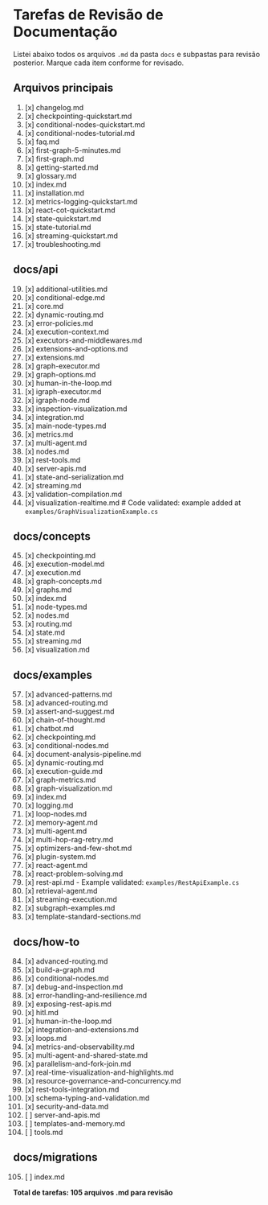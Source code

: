 # Tarefas de Revisão de Documentação

Listei abaixo todos os arquivos `.md` da pasta `docs` e subpastas para revisão posterior. Marque cada item conforme for revisado.

## Arquivos principais
1. [x] changelog.md
2. [x] checkpointing-quickstart.md
3. [x] conditional-nodes-quickstart.md
4. [x] conditional-nodes-tutorial.md
5. [x] faq.md
6. [x] first-graph-5-minutes.md
7. [x] first-graph.md
8. [x] getting-started.md
9. [x] glossary.md
10. [x] index.md
11. [x] installation.md
12. [x] metrics-logging-quickstart.md
13. [x] react-cot-quickstart.md
15. [x] state-quickstart.md
16. [x] state-tutorial.md
17. [x] streaming-quickstart.md
18. [x] troubleshooting.md

## docs/api
19. [x] additional-utilities.md
20. [x] conditional-edge.md
21. [x] core.md
22. [x] dynamic-routing.md
23. [x] error-policies.md
24. [x] execution-context.md
25. [x] executors-and-middlewares.md
26. [x] extensions-and-options.md
27. [x] extensions.md
28. [x] graph-executor.md
29. [x] graph-options.md
30. [x] human-in-the-loop.md
31. [x] igraph-executor.md
32. [x] igraph-node.md
33. [x] inspection-visualization.md
34. [x] integration.md
35. [x] main-node-types.md
36. [x] metrics.md
37. [x] multi-agent.md
38. [x] nodes.md
39. [x] rest-tools.md
40. [x] server-apis.md
41. [x] state-and-serialization.md
42. [x] streaming.md
43. [x] validation-compilation.md
44. [x] visualization-realtime.md  # Code validated: example added at `examples/GraphVisualizationExample.cs`

## docs/concepts
45. [x] checkpointing.md
46. [x] execution-model.md
47. [x] execution.md
48. [x] graph-concepts.md
49. [x] graphs.md
50. [x] index.md
51. [x] node-types.md
52. [x] nodes.md
53. [x] routing.md
54. [x] state.md
55. [x] streaming.md
56. [x] visualization.md

## docs/examples
57. [x] advanced-patterns.md
58. [x] advanced-routing.md
59. [x] assert-and-suggest.md
60. [x] chain-of-thought.md
61. [x] chatbot.md
62. [x] checkpointing.md
63. [x] conditional-nodes.md
64. [x] document-analysis-pipeline.md
65. [x] dynamic-routing.md
66. [x] execution-guide.md
67. [x] graph-metrics.md
68. [x] graph-visualization.md
69. [x] index.md
70. [x] logging.md
71. [x] loop-nodes.md
72. [x] memory-agent.md
73. [x] multi-agent.md
74. [x] multi-hop-rag-retry.md
75. [x] optimizers-and-few-shot.md
76. [x] plugin-system.md
77. [x] react-agent.md
78. [x] react-problem-solving.md
79. [x] rest-api.md  - Example validated: `examples/RestApiExample.cs`
80. [x] retrieval-agent.md
81. [x] streaming-execution.md
82. [x] subgraph-examples.md
83. [x] template-standard-sections.md

## docs/how-to
84. [x] advanced-routing.md
85. [x] build-a-graph.md
86. [x] conditional-nodes.md
87. [x] debug-and-inspection.md
88. [x] error-handling-and-resilience.md
89. [x] exposing-rest-apis.md
90. [x] hitl.md
91. [x] human-in-the-loop.md
92. [x] integration-and-extensions.md
93. [x] loops.md
94. [x] metrics-and-observability.md
95. [x] multi-agent-and-shared-state.md
96. [x] parallelism-and-fork-join.md
97. [x] real-time-visualization-and-highlights.md
98. [x] resource-governance-and-concurrency.md
99. [x] rest-tools-integration.md
100. [x] schema-typing-and-validation.md
101. [x] security-and-data.md
102. [ ] server-and-apis.md
103. [ ] templates-and-memory.md
104. [ ] tools.md

## docs/migrations
105. [ ] index.md

**Total de tarefas: 105 arquivos .md para revisão**
